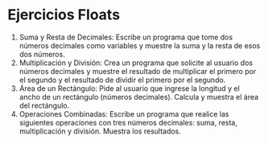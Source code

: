 # Ejercicios Floats

1. Suma y Resta de Decimales: Escribe un programa que tome dos números decimales como variables y muestre la suma y la resta de esos dos números.
2. Multiplicación y División: Crea un programa que solicite al usuario dos números decimales y muestre el resultado de multiplicar el primero por el segundo y el resultado de dividir el primero por el segundo.
3. Área de un Rectángulo: Pide al usuario que ingrese la longitud y el ancho de un rectángulo (números decimales). Calcula y muestra el área del rectángulo.
4. Operaciones Combinadas: Escribe un programa que realice las siguientes operaciones con tres números decimales: suma, resta, multiplicación y división. Muestra los resultados.
